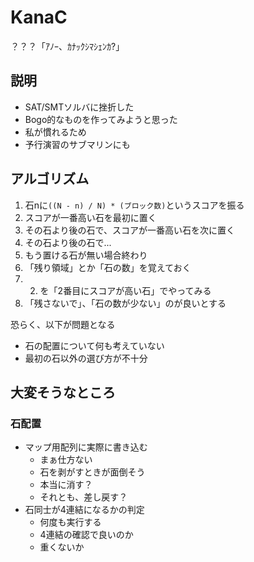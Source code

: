 # KanaC
？？？「ｱﾉｰ、ｶﾅｯｸｼﾏｼｪﾝｶ?」


## 説明

* SAT/SMTソルバに挫折した
* Bogo的なものを作ってみようと思った
* 私が慣れるため
* 予行演習のサブマリンにも


## アルゴリズム

1. 石nに`((N - n) / N) * (ブロック数)`というスコアを振る
2. スコアが一番高い石を最初に置く
  1. その石より後の石で、スコアが一番高い石を次に置く
  2. その石より後の石で...
  3. もう置ける石が無い場合終わり
3. 「残り領域」とか「石の数」を覚えておく
4. 2. を「2番目にスコアが高い石」でやってみる
5. 「残さないで」、「石の数が少ない」のが良いとする

恐らく、以下が問題となる

* 石の配置について何も考えていない
* 最初の石以外の選び方が不十分


## 大変そうなところ

### 石配置

* マップ用配列に実際に書き込む
  * まぁ仕方ない
  * 石を剥がすときが面倒そう
  * 本当に消す？
  * それとも、差し戻す？
* 石同士が4連結になるかの判定
  * 何度も実行する
  * 4連結の確認で良いのか
  * 重くないか


